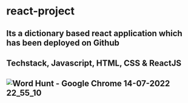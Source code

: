 # react-project

## Its a dictionary based react application which has been deployed on Github 

## Techstack, Javascript, HTML, CSS & ReactJS

## ![Word Hunt - Google Chrome 14-07-2022 22_55_10](https://user-images.githubusercontent.com/84571494/179046437-6abf1bc2-fcde-47eb-9824-2b90795003af.png)
